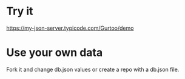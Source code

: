 # Try it
https://my-json-server.typicode.com/Gurtoo/demo

# Use your own data
Fork it and change db.json values or create a repo with a db.json file.
